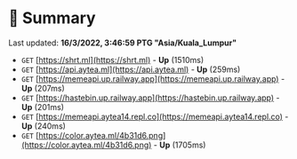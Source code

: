 # 📖 Summary
Last updated: **16/3/2022, 3:46:59 PTG "Asia/Kuala_Lumpur"**

- `GET` [https://shrt.ml](https://shrt.ml) - **Up** (1510ms)
- `GET` [https://api.aytea.ml](https://api.aytea.ml) - **Up** (259ms)
- `GET` [https://memeapi.up.railway.app](https://memeapi.up.railway.app) - **Up** (207ms)
- `GET` [https://hastebin.up.railway.app](https://hastebin.up.railway.app) - **Up** (201ms)
- `GET` [https://memeapi.aytea14.repl.co](https://memeapi.aytea14.repl.co) - **Up** (240ms)
- `GET` [https://color.aytea.ml/4b31d6.png](https://color.aytea.ml/4b31d6.png) - **Up** (1705ms)
